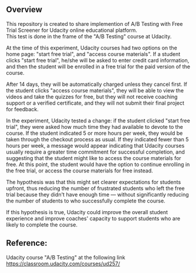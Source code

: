 ## Overview
This repository is created to share implemention of A/B Testing with Free Trial Screener for Udacity online educational platform.  
This test is done in the frame of the "A/B Testing" course at Udacity.

At the time of this experiment, Udacity courses had two options on the home page: "start free trial", and "access course materials". 
If a student clicks "start free trial", he/she will be asked to enter credit card information,
and then the student will be enrolled in a free trial for the paid version of the course. 

After 14 days, they will be automatically charged unless they cancel first. 
If the student clicks "access course materials", they will be able to view the videos and take the quizzes for free, 
but they will not receive coaching support or a verified certificate, and they will not submit their final project for feedback.

In the experiment, Udacity tested a change: if the student clicked "start free trial", they were asked how much time they had available to devote to the course. 
If the student indicated 5 or more hours per week, they would be taken through the checkout process as usual. 
If they indicated fewer than 5 hours per week, a message would appear indicating that Udacity courses usually require a greater time commitment
for successful completion, and suggesting that the student might like to access the course materials for free. 
At this point, the student would have the option to continue enrolling in the free trial, or access the course materials for free instead. 

The hypothesis was that this might set clearer expectations for students upfront, thus reducing the number of frustrated students
who left the free trial because they didn't have enough time — without significantly reducing the number of students 
to who successfully complete the course. 

If this hypothesis is true, Udacity could improve the overall student experience and improve coaches' capacity to support students 
who are likely to complete the course.

## Reference:
Udacity course "A/B Testing" at the following link <https://classroom.udacity.com/courses/ud257/>

